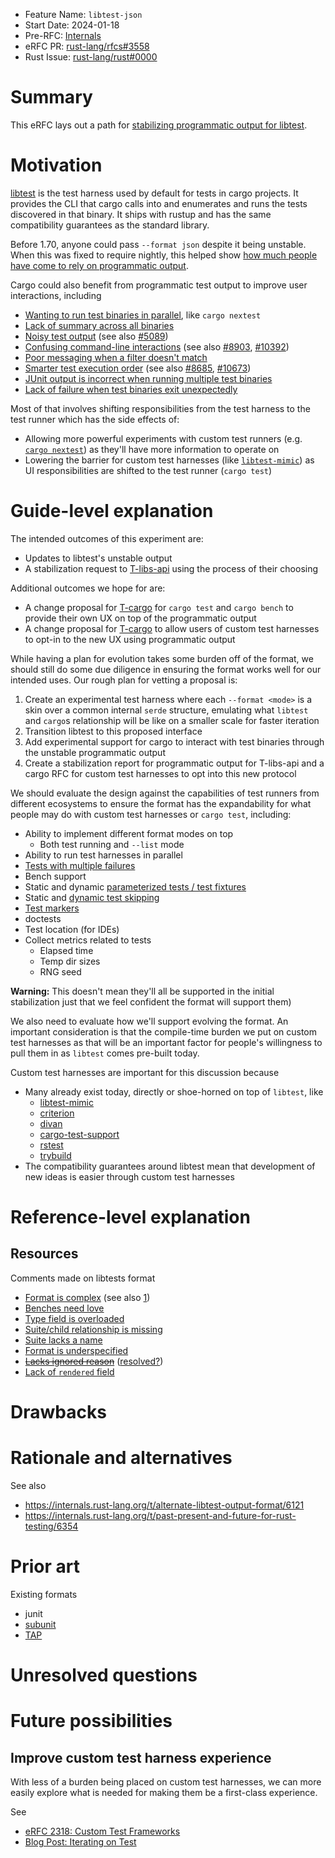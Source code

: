 - Feature Name: `libtest-json`
- Start Date: 2024-01-18
- Pre-RFC: [Internals](https://internals.rust-lang.org/t/path-for-stabilizing-libtests-json-output/20163)
- eRFC PR: [rust-lang/rfcs#3558](https://github.com/rust-lang/rfcs/pull/3558)
- Rust Issue: [rust-lang/rust#0000](https://github.com/rust-lang/rust/issues/0000)

# Summary
[summary]: #summary

This eRFC lays out a path for [stabilizing programmatic output for libtest](https://github.com/rust-lang/rust/issues/49359).

# Motivation
[motivation]: #motivation

[libtest](https://github.com/rust-lang/rust/tree/master/library/test)
is the test harness used by default for tests in cargo projects.
It provides the CLI that cargo calls into and enumerates and runs the tests discovered in that binary.
It ships with rustup and has the same compatibility guarantees as the standard library.

Before 1.70, anyone could pass `--format json` despite it being unstable.
When this was fixed to require nightly,
this helped show [how much people have come to rely on programmatic output](https://www.reddit.com/r/rust/comments/13xqhbm/announcing_rust_1700/jmji422/).

Cargo could also benefit from programmatic test output to improve user interactions, including
- [Wanting to run test binaries in parallel](https://github.com/rust-lang/cargo/issues/5609), like `cargo nextest`
- [Lack of summary across all binaries](https://github.com/rust-lang/cargo/issues/4324)
- [Noisy test output](https://github.com/rust-lang/cargo/issues/2832) (see also [#5089](https://github.com/rust-lang/cargo/issues/5089))
- [Confusing command-line interactions](https://github.com/rust-lang/cargo/issues/1983) (see also [#8903](https://github.com/rust-lang/cargo/issues/8903), [#10392](https://github.com/rust-lang/cargo/issues/10392))
- [Poor messaging when a filter doesn't match](https://github.com/rust-lang/cargo/issues/6151)
- [Smarter test execution order](https://github.com/rust-lang/cargo/issues/6266) (see also [#8685](https://github.com/rust-lang/cargo/issues/8685), [#10673](https://github.com/rust-lang/cargo/issues/10673))
- [JUnit output is incorrect when running multiple test binaries](https://github.com/rust-lang/rust/issues/85563)
- [Lack of failure when test binaries exit unexpectedly](https://github.com/rust-lang/rust/issues/87323)

Most of that involves shifting responsibilities from the test harness to the test runner which has the side effects of:
- Allowing more powerful experiments with custom test runners (e.g. [`cargo nextest`](https://crates.io/crates/cargo-nextest)) as they'll have more information to operate on
- Lowering the barrier for custom test harnesses (like [`libtest-mimic`](https://crates.io/crates/libtest-mimic)) as UI responsibilities are shifted to the test runner (`cargo test`)

# Guide-level explanation
[guide-level-explanation]: #guide-level-explanation

The intended outcomes of this experiment are:
- Updates to libtest's unstable output
- A stabilization request to [T-libs-api](https://www.rust-lang.org/governance/teams/library#Library%20API%20team) using the process of their choosing

Additional outcomes we hope for are:
- A change proposal for [T-cargo](https://www.rust-lang.org/governance/teams/dev-tools#Cargo%20team) for `cargo test` and `cargo bench` to provide their own UX on top of the programmatic output
- A change proposal for [T-cargo](https://www.rust-lang.org/governance/teams/dev-tools#Cargo%20team) to allow users of custom test harnesses to opt-in to the new UX using programmatic output

While having a plan for evolution takes some burden off of the format,
we should still do some due diligence in ensuring the format works well for our intended uses.
Our rough plan for vetting a proposal is:
1. Create an experimental test harness where each `--format <mode>` is a skin over a common internal `serde` structure, emulating what `libtest` and `cargo`s relationship will be like on a smaller scale for faster iteration
2. Transition libtest to this proposed interface
3. Add experimental support for cargo to interact with test binaries through the unstable programmatic output
4. Create a stabilization report for programmatic output for T-libs-api and a cargo RFC for custom test harnesses to opt into this new protocol

We should evaluate the design against the capabilities of test runners from different ecosystems to ensure the format has the expandability for what people may do with custom test harnesses or `cargo test`, including:
- Ability to implement different format modes on top
  - Both test running and `--list` mode
- Ability to run test harnesses in parallel
- [Tests with multiple failures](https://docs.rs/googletest/0.10.0/googletest/prelude/macro.expect_that.html)
- Bench support
- Static and dynamic [parameterized tests / test fixtures](https://crates.io/crates/rstest)
- Static and [dynamic test skipping](https://doc.crates.io/contrib/tests/writing.html#cargo_test-attribute)
- [Test markers](https://docs.pytest.org/en/7.4.x/example/markers.html#mark-examples)
- doctests
- Test location (for IDEs)
- Collect metrics related to tests
  - Elapsed time
  - Temp dir sizes
  - RNG seed

**Warning:** This doesn't mean they'll all be supported in the initial stabilization just that we feel confident the format will support them)

We also need to evaluate how we'll support evolving the format.
An important consideration is that the compile-time burden we put on custom
test harnesses as that will be an important factor for people's willingness to
pull them in as `libtest` comes pre-built today.

Custom test harnesses are important for this discussion because
- Many already exist today, directly or shoe-horned on top of `libtest`, like
  - [libtest-mimic](https://crates.io/crates/libtest-mimic)
  - [criterion](https://crates.io/crates/criterion)
  - [divan](https://crates.io/crates/divan)
  - [cargo-test-support](https://doc.rust-lang.org/nightly/nightly-rustc/cargo_test_support/index.html)
  - [rstest](https://crates.io/crates/rstest)
  - [trybuild](https://crates.io/crates/trybuild)
- The compatibility guarantees around libtest mean that development of new ideas is easier through custom test harnesses

# Reference-level explanation
[reference-level-explanation]: #reference-level-explanation

## Resources

Comments made on libtests format
- [Format is complex](https://github.com/rust-lang/rust/issues/49359#issuecomment-467994590) (see also [1](https://github.com/rust-lang/rust/issues/49359#issuecomment-1531369119))
- [Benches need love](https://github.com/rust-lang/rust/issues/49359#issuecomment-467994590)
- [Type field is overloaded](https://github.com/rust-lang/rust/issues/49359#issuecomment-467994590)
- [Suite/child relationship is missing](https://github.com/rust-lang/rust/issues/49359)
- [Suite lacks a name](https://github.com/rust-lang/rust/issues/49359#issuecomment-699691296)
- [Format is underspecified](https://github.com/rust-lang/rust/issues/49359#issuecomment-706566635)
- ~~[Lacks ignored reason](https://github.com/rust-lang/rust/issues/49359#issuecomment-715877950)~~ ([resolved?](https://github.com/rust-lang/rust/issues/49359#issuecomment-1531369119))
- [Lack of `rendered` field](https://github.com/rust-lang/rust/issues/49359#issuecomment-1531369119)

# Drawbacks
[drawbacks]: #drawbacks

# Rationale and alternatives
[rationale-and-alternatives]: #rationale-and-alternatives

See also
- https://internals.rust-lang.org/t/alternate-libtest-output-format/6121
- https://internals.rust-lang.org/t/past-present-and-future-for-rust-testing/6354

# Prior art
[prior-art]: #prior-art

Existing formats
- junit
- [subunit](https://github.com/testing-cabal/subunit)
- [TAP](https://testanything.org/)

# Unresolved questions
[unresolved-questions]: #unresolved-questions

# Future possibilities
[future-possibilities]: #future-possibilities

## Improve custom test harness experience

With less of a burden being placed on custom test harnesses,
we can more easily explore what is needed for making them be a first-class experience.

See
- [eRFC 2318: Custom Test Frameworks](https://rust-lang.github.io/rfcs/2318-custom-test-frameworks.html)
- [Blog Post: Iterating on Test](https://epage.github.io/blog/2023/06/iterating-on-test/)
